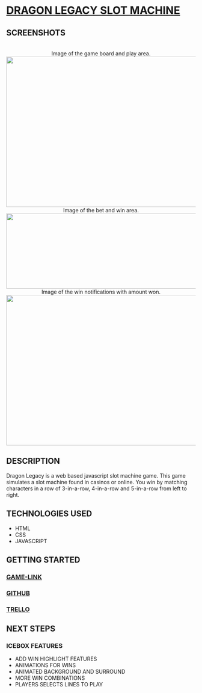 # [DRAGON LEGACY SLOT MACHINE](https://curtis-salcedo.github.io/Slot-Machine/)

## SCREENSHOTS

<div id="header" align="center">
<br>Image of the game board and play area.

  <img src="https://i.imgur.com/M618lVR.png" width="800" height="400">
<br>Image of the bet and win area.

  <img src="https://i.imgur.com/kXnDYow.png" width="800" height="200">
<br>Image of the win notifications with amount won.

  <img src="https://i.imgur.com/BKluYLm.png" width="800" height="400">

</div>

## DESCRIPTION
Dragon Legacy is a web based javascript slot machine game. This game simulates a slot machine found in casinos or online. You win by matching characters in a row of 3-in-a-row, 4-in-a-row and 5-in-a-row from left to right.

## TECHNOLOGIES USED
* HTML
* CSS
* JAVASCRIPT

## GETTING STARTED
### [GAME-LINK](https://curtis-salcedo.github.io/Slot-Machine/)
### [GITHUB](https://github.com/curtis-salcedo/Slot-Machine.git)
### [TRELLO](https://trello.com/b/9UCuiymD/personal-projects)

## NEXT STEPS
### ICEBOX FEATURES
* ADD WIN HIGHLIGHT FEATURES
* ANIMATIONS FOR WINS
* ANIMATED BACKGROUND AND SURROUND
* MORE WIN COMBINATIONS
* PLAYERS SELECTS LINES TO PLAY
